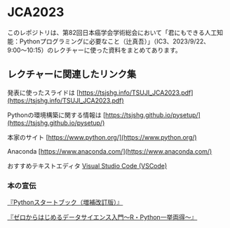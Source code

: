 
# JCA2023

このレポジトリは、第82回日本癌学会学術総会において「君にもできる人工知能：Pythonプログラミングに必要なこと（辻真吾）」（IC3、2023/9/22、9:00〜10:15）のレクチャーに使った資料をまとめてあります。

## レクチャーに関連したリンク集

発表に使ったスライドは [https://tsjshg.info/TSUJI_JCA2023.pdf](https://tsjshg.info/TSUJI_JCA2023.pdf)


Pythonの環境構築に関する情報は [https://tsjshg.github.io/pysetup/](https://tsjshg.github.io/pysetup/)

本家のサイト [https://www.python.org/](https://www.python.org/)

Anaconda [https://www.anaconda.com/](https://www.anaconda.com/)

おすすめテキストエディタ [Visual Studio Code (VSCode)](https://code.visualstudio.com/)

### 本の宣伝

[『Pythonスタートブック（増補改訂版）』](https://gihyo.jp/book/2018/978-4-7741-9643-5)

[『ゼロからはじめるデータサイエンス入門〜R・Python一挙両得〜』](https://bookclub.kodansha.co.jp/product?item=0000275788)
